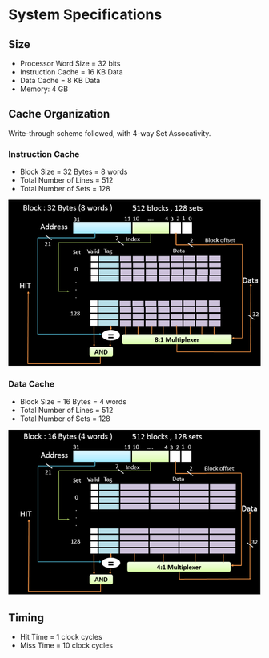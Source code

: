 # System Specifications

## Size

* Processor Word Size = 32 bits
* Instruction Cache = 16 KB Data
* Data Cache = 8 KB Data
* Memory: 4 GB

## Cache Organization

Write-through scheme followed, with 4-way Set Assocativity.

### Instruction Cache

* Block Size = 32 Bytes = 8 words
* Total Number of Lines = 512
* Total Number of Sets = 128

![alt text](https://github.com/JayDigvijay/RISC-V_Processors/blob/master/Cache/Instruction_Cache.PNG?raw=true)

### Data Cache

* Block Size = 16 Bytes = 4 words
* Total Number of Lines = 512
* Total Number of Sets = 128

![alt text](https://github.com/JayDigvijay/RISC-V_Processors/blob/master/Cache/Data_Cache.PNG?raw=true)

## Timing

* Hit Time = 1 clock cycles
* Miss Time = 10 clock cycles

